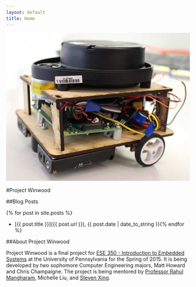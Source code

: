 ```yaml
---
layout: default
title: Home
---
```


![Final Robot](/images/final_robot.jpg)

#Project Winwood

##Blog Posts

{% for post in site.posts %}
- [{{ post.title }}]({{ post.url }}), {{ post.date | date_to_string }}{% endfor %}

##About Project Winwood

Project Winwood is a final project for [ESE 350 - Introduction to Embedded Systems](http://www.seas.upenn.edu/~ese350/) at the University of Pennsylvania for the Spring of 2015. It is being developed by two sophomore Computer Engineering majors, Matt Howard and Chris Champaigne. The project is being mentored by [Professor Rahul Mangharam](http://www.seas.upenn.edu/~rahulm/), Michelle Liu, and [Steven Xing](http://www.seas.upenn.edu/cmpe/student-profiles/xing.php).